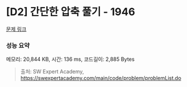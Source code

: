 # [D2] 간단한 압축 풀기 - 1946 

[문제 링크](https://swexpertacademy.com/main/code/problem/problemDetail.do?contestProbId=AV5PmkDKAOMDFAUq) 

### 성능 요약

메모리: 20,844 KB, 시간: 136 ms, 코드길이: 2,885 Bytes



> 출처: SW Expert Academy, https://swexpertacademy.com/main/code/problem/problemList.do